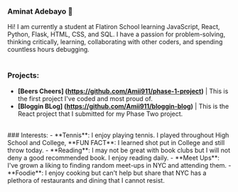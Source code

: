 ### Aminat Adebayo 👋
Hi! I am currently a student at Flatiron School learning JavaScript, React, Python, Flask, HTML, CSS, and SQL. I have a passion for problem-solving, thinking critically, learning, collaborating with other coders,  and spending countless hours debugging.  
<br>
### Projects:
- **[Beers Cheers] (https://github.com/Amii911/phase-1-project)** | This is the first project I've coded and most proud of. 
- **[Bloggin BLog] (https://github.com/Amii911/bloggin-blog)** |  This is the React project that I submitted for my Phase Two project. 
<br>
### Interests:
- **Tennis**: I enjoy playing tennis. I played throughout High School and College, **FUN FACT**: I learned shot put in College and still throw today. 
- **Reading**: I may not be great with book clubs but I will not deny a good recommended book. I enjoy reading daily.
- **Meet Ups**:  I've grown a liking to finding random meet-ups in NYC and attending them. 
- **Foodie**: I enjoy cooking but can't help but share that NYC has a plethora of restaurants and dining that I cannot resist.
